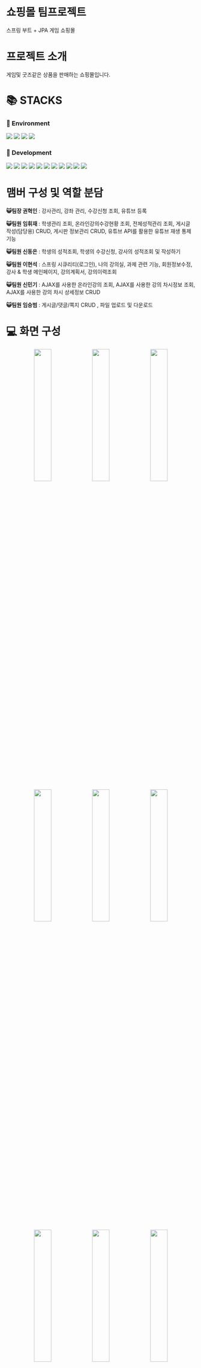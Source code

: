 <div align=left><h1>쇼핑몰 팀프로젝트</h1></div>

스프링 부트 + JPA 게임 쇼핑몰

<div align=left><h1>프로젝트 소개</h1></div>
게임및 굿즈같은 상품을 판매하는 쇼핑몰입니다.

<div align=left><h1>📚 STACKS</h1></div>

<div align=left><h3>📕 Environment</h3></div>

<div>
  <img src="https://img.shields.io/badge/github-181717?style=for-the-badge&logo=github&logoColor=white">
  <img src="https://img.shields.io/badge/git-F05032?style=for-the-badge&logo=git&logoColor=white">
  <img src="https://img.shields.io/badge/slack-4A154B?style=for-the-badge&logo=slack&logoColor=white">
  <img src="https://img.shields.io/badge/kakaotalk-FFCD00?style=for-the-badge&logo=kakaotalk&logoColor=white">
</div>

<div align=left><h3>📙 Development</h3></div>

<div>
  <img src="https://img.shields.io/badge/java-007396?style=for-the-badge&logo=java&logoColor=white">
  <img src="https://img.shields.io/badge/springboot-6DB33F?style=for-the-badge&logo=Spring Boot&logoColor=white">
  <img src="https://img.shields.io/badge/html5-E34F26?style=for-the-badge&logo=html5&logoColor=white"> 
  <img src="https://img.shields.io/badge/css-1572B6?style=for-the-badge&logo=css3&logoColor=white"> 
  <img src="https://img.shields.io/badge/javascript-F7DF1E?style=for-the-badge&logo=javascript&logoColor=black"> 
  <img src="https://img.shields.io/badge/jquery-0769AD?style=for-the-badge&logo=jquery&logoColor=white">
  <img src="https://img.shields.io/badge/gradle-02303A?style=for-the-badge&logo=gradle&logoColor=white">
  <img src="https://img.shields.io/badge/jpa-FF6F00?style=for-the-badge&logo=jpa&logoColor=white">
  <img src="https://img.shields.io/badge/mysql-4479A1?style=for-the-badge&logo=mysql&logoColor=white">
  <img src="https://img.shields.io/badge/mariadb-003545?style=for-the-badge&logo=mariadb&logoColor=white">
  <img src="https://img.shields.io/badge/bootstrap-7952B3?style=for-the-badge&logo=bootstrap&logoColor=white">
</div>

<div align=left><h1>맴버 구성 및 역할 분담</h1></div>

**😺팀장 권혁인** : 강사관리, 강좌 관리, 수강신청 조회, 유튜브 등록

**😺팀원 임휘재** : 학생관리 조회, 온라인강의수강현황 조회, 전체성적관리 조회, 게시글 작성(담당용) CRUD, 게시판 정보관리 CRUD, 
유튜브 API를 활용한 유튜브 재생 통제기능

**😺팀원 신동은** : 학생의 성적조회, 학생의 수강신청, 강사의 성적조회 및 작성하기 

**😺팀원 이현석** : 스프링 시큐리티(로그인), 나의 강의실, 과제 관련 기능, 회원정보수정, 강사 & 학생 메인페이지, 강의계획서, 강의이력조회

**😺팀원 신민기** : AJAX를 사용한 온라인강의 조회, AJAX를 사용한 강의 차시정보 조회, AJAX를 사용한 강의 차시 상세정보 CRUD

**😺팀원 임승범** : 게시글/댓글/쪽지 CRUD , 파일 업로드 및 다운로드

<div align=left><h1>💻 화면 구성</h1></div>

<div align=center>
    <img width="30%" src="https://github.com/Yujin051/shopping-mall-team-project/assets/142381874/257f7cf7-1f86-4f56-8123-95fab2316afa.png"/>
    <img width="30%" src="https://github.com/Yujin051/shopping-mall-team-project/assets/142381874/6652bd26-87e1-4dad-abf8-e42373d2f712.png"/>
    <img width="30%" src="https://github.com/Yujin051/shopping-mall-team-project/assets/142381874/6a019481-04f1-453e-a393-b13baed37fd7.png"/>
</div>

<div align=center>
    <img width="30%" src="https://github.com/Yujin051/shopping-mall-team-project/assets/142381874/24f30a9f-521f-48ec-a36c-e6c7902c24d1.png"/>
    <img width="30%" src="https://github.com/Yujin051/shopping-mall-team-project/assets/142381874/caef5cbd-d210-4c1a-b39e-0ced78db4257.png"/>  
    <img width="30%" src="https://github.com/Yujin051/shopping-mall-team-project/assets/142381874/1037e68e-1df9-487a-ab9e-173215b97fe5.png"/>
</div>

<div align=center>
    <img width="30%" src="https://github.com/Yujin051/lms-system-team-project/assets/142381899/f8d1d4e6-6224-4d0e-a5c0-e43773a8ac8a.png"/>
    <img width="30%" src="https://github.com/Yujin051/lms-system-team-project/assets/142381899/81bbe5d0-2094-4272-afac-6f3e00b55f0b.png"/>
  <img width="30%" src="https://github.com/Yujin051/lms-system-team-project/assets/142381899/f7046062-0578-42a9-b113-9d331a4b4720.png"/>
</div>

<div align=center>
    <img width="30%" src="https://github.com/Yujin051/lms-system-team-project/assets/142381899/6bee0e8f-b6d5-4bab-ac3d-7970767e9f23.png"/>
  <img width="30%" src="https://github.com/Yujin051/lms-system-team-project/assets/142381899/28c83290-72ef-432b-a139-6ba8a950f210.png"/>
    <img width="30%" src="https://github.com/Yujin051/lms-system-team-project/assets/142381899/c4338b93-9cde-47e1-9cde-f0784b43a2ce.png"/>
  
</div>

<div align=center>
    <img width="30%" src="https://github.com/Yujin051/lms-system-team-project/assets/142381899/5e98ec97-179c-4102-a477-ebb84a6fb0eb.png"/>
    <img width="30%" src="https://github.com/Yujin051/lms-system-team-project/assets/142381874/5d326085-ff62-44c7-8217-b48cbaf73676.png"/>
    <img width="30%" src="https://github.com/Yujin051/lms-system-team-project/assets/142381874/7cde7fdc-2ae2-4606-9a35-7b7ff04093da.png"/>
</div>

<div align=center>
    <img width="30%" src="https://github.com/Yujin051/lms-system-team-project/assets/142381899/586c2b69-7184-4188-96e1-2586c7376d52.png"/>
  <img width="30%" src="https://github.com/Yujin051/lms-system-team-project/assets/142381899/262b6632-aa68-453c-b8c7-78194e39d7c8.png"/>
  <img width="30%" src="https://github.com/Yujin051/lms-system-team-project/assets/142381874/0cf8145f-52e3-4204-8102-6ddbf38c6b57.png"/>
</div>


<div align=center>
  
 
</div>

<div align=center>
    
</div>

<div align=left><h1>💡 주요 기능</h1></div>

<div align=left><h2>👲 관리자 페이지</h2></div>

### 학생관리
- AJAX를 사용한 비동기 통신을 통해 디비와 통신하여 프론트에서 학생 정보를 검색 및 조회 가능
- 비동기 통신으로 그리드에 갱신된 정보를 출력하는 기능

### 강사관리
- AJAX를 사용한 비동기 통신을 통해 디비와 통신하여 프론트에서 학생 정보를 검색 및 조회 가능
- 비동기 통신으로 그리드에 갱신된 정보를 출력하는 기능

### 강좌관리
- AJAX를 사용한 비동기 통신을 통해 디비와 통신하여 프론트에서 학생 정보를 검색 및 조회 가능
- AJAX를 사용해 프론트에서 입력한 정보를 서버로 넘겨서 DB에 업데이트 하는 기능
- 수정한 내용을 전달하여 디비에 등록하고 비동기 통신을 통해 새로운 데이터로 그리드를 갱신하는 기능
- 그리드UI에서 해당 강좌를 선택한 후 '삭제'버튼을 누르면 이 정보를 서버로 전송하여 해당 데이터를 디비에서 삭제하고, 그 결과를 비동기 통해 그리드를 업데이트하여 반영

### 수강신청관리
- AJAX를 사용한 비동기 통신을 통해 디비와 통신하여 프론트에서 학생 정보를 검색 및 조회 가능

### 온라인강의콘텐츠관리
- 구글 OAuth인증을 통한 유튜브 API의 사용 권한 부여와 부여된 권한을 이용하여 유튜브 동영상을 서버 단위에서 업로드를 할 수 있는 로직 구현
- API 통신을 이용한 동영상 정보 업데이트기능과 학습시간을 실시간으로 갱신하는 기능을 구현

### 온라인강의정보관리
- AJAX를 사용해 디비와 비동기 통신을 하여 조회하고 업데이트하는 CRUD기능

### 온라인강의수강현황
- AJAX를 사용한 비동기 통신을 통해 디비와 통신하여 프론트에서 학생 정보를 검색 및 조회 가능

### 전체성적관리
- AJAX를 사용한 비동기 통신을 통해 디비와 통신하여 프론트에서 학생 정보를 검색 및 조회 가능

### 게시글 작성(담당용)
- AJAX를 사용해 디비와 비동기 통신을 하여 조회하고 업데이트하는 CRUD기능

### 게시판 정보관리
- AJAX를 사용해 디비와 비동기 통신을 하여 조회하고 업데이트하는 CRUD기능

<div align=left><h2>👦 학생/강사 페이지</h2></div>

### 회원가입 및 로그인 기능
- 스프링 시큐리티를 사용
- 권한에 따라 로그인 시 리다이렉션되는 루트 페이지를 설정
- 자기 권한에 맞는 페이지만 접근이 가능

### 성적조회
- AJAX를 사용해 디비와 비동기 통신을 하여 프론트에서 학생의 현재와 과거의 성적을 조회가능

### 수강신청
- Thymeleaf를 사용해 학생의 수강하고 수강한 수강강좌가 담기고 취소할수 있는 페이지를 구현
- 신청시 수강인원초과통제,중복입력통제,자신의 수강학점가능초과 통제

### 성적입력(강사)
- Thymeleaf를 사용해 강사의 강좌의 학생들의 성적을 조회하고 입력하는 페이지 구현

### 게시판/댓글(학생/강사)
- 게시판/댓글 CRUD, 페이징, 검색 구현.
- 세션을 이용한 조회수 중복방지 처리 및 조회수 증가.
- 권한에 따른 게시판 작성 처리 및 비공개 글 조회시 권한비교.
- Summer Note API를 이용한 글 작성 에디터 구현.
- 파일 업로드 및 다운로드 기능 구현.
- 게시글 상세조회에서 이전글, 다음글 이동 가능.

### 쪽지(학생/강사)
- 쪽지 CRUD , 페이징 , 검색 구현.
- 쪽지 받는 대상이 읽을 경우, 읽은 시간 기록.
- 답장기능 구현, 답장시 최초 쪽지 번호키 기록.
- 단체 쪽지 기능 구현.
- 전체, 받은쪽지, 보낸쪽지, 휴지통으로 정렬하여 조회 가능.

### 나의강의실(학생/강사)
- AJAX를 사용, 년도와 학기를 조건으로 해당 조건에 맞는 강좌의 검색 기능 구현
- 조회된 강좌 클릭 시 해당 강좌 메인 페이지로 이동
- 강좌 메인페이지에선 강좌정보의 확인이 가능하고 강의계획서, 과제, 수업게시판 등의 페이지로 이동 가능
- 최대재생시간을 초과하면 원래 설정된 최대재생시간으로 돌아오게 되는 기능
- 영상을 빠르게 시청하지 못하도록 재생 속도를 제어하는 기능
- 진도율은 5초마다 자동으로 저장하여 진도율을 실시간으로 표시하는 기능
- 영상을 시청하는 시간은 자동으로 디비에 저장되기때문에 페이지를 벗어나고 다시 접속해도 마지막으로 시청한 시간부터 영상을 이어보게 되는 기능

### 과제(학생/강사)
- 강좌별 과제 출제 및 해당 과제 제출 CRUD 구현
- 과제 파일 업로드 및 다운로드 기능 구현

### 나의정보수정(학생/강사)
- 이름, 생년월일, 전화번호, 주소, 프로필 사진 등 자신의 정보 수정 기능(학생)
- 이름, 생년월일, 전화번호, 주소, 프로필 사진, 은행계좌정보, 직무 등 자신의 정보 수정 기능(강사)



<div align=left><h1>프로젝트 회고</h1></div>

### 😃프로젝트 회고

**😺팀장 권혁인** : 처음에는 이전 1차 프로젝트에서 적용해 봤던 기술들의 연속이라고 생각하고, 그 기술들을 조금 더 다진다는 느낌으로 가볍게 마음먹었었지만 처음 접해보는 API 사용에 조금 난항을 겪었습니다. 데이터를 정렬하기 위해 사용한 그리드 UI API는 API를 이용하게 위해 데이터를 정재하는 로직 설계에 애를 먹었고, 유튜브 API 쪽에서는 구글의 인증 토큰을 획득하고 그것을 이용하는 과정이 쉽지 않았지만 멘토님의 도움, 레퍼런스 등을 찾아보며 직접 익혀볼 수 있던 기회가 됐다고 생각합니다. 동시에 담당한 로직이 이전에 사용했던 Thymeleaf 가 아닌 ajax를 통한 비동기 방식의 갱신을 주로 사용했기 때문에 비동기 방식에 대한 이해도 조금 더 넓혀볼 수 있던 기회가 됐습니다. 팀장으로서 역할을 못했던 부분이 많았는데 팀원들이 부족한 팀장 말에 잘 따라와 줘서 고맙다고 말하고 싶네요.

**😺팀원 임휘재** : 프로젝트에 처음으로 JPA를 적용해 보았는데 이번 프로젝트로 JPA에 대해 많이 배우게 되었고, 또, 대부분의 CRUD는 API방식으로 프론트와 통신하여 AJAX를 통해 디비와 비동기 통신을 사용했기 때문에 AJAX와 API방식의 사용들에 대해 많이 알게되는 계기가 되었습니다. 그리고 이번 프로젝트에서 유튜브 API를 사용하여 유튜브 영상을 제어하는 기능을 구현해 보았는데, 아무래도 처음 접해보는 기능이기도 해서 많은 어려움이 있었지만, 차근차근 문제들을 해치면서 유튜브 제어 기능을 계획한대로 구현했기 때문에 구현한 성취감을 느낄 수 있었습니다.

**😺팀원 신동은** : 프로젝트하면서 항상 thymeleaf를 사용하여 동기처리를 하였는데 이번에 ajax를 처음 사용하여 비동기를 사용해서 구현해보았습니다.  처음에는 ajax를 쓰는이론조차 이해가 잘되지 않았지만 팀원들에게 도움을 받아서 해결해보고 2번째로 혼자 구현해보았을때는 비동기를 사용해도 할수있겠다는 자신감을 얻었습니다.
이번에 jpa기능을 많이 배웠다고 생각하는게 데이터 중복이면 들어가지못하게 어떻게 처리하지라는것에서 상당히 많이 생각하면서 많이 돌아가는 방법을 사용했는데 jpa 기능중에 existsBy라는 기능을 알게되면서 간단하게 처리하였습니다. 많은 기능들을 구현하면서 이러한 jpa repository기능들을 많이 알게되면서 간단하게 처리하게 된것들이 많았습니다.

**😺팀원 이현석** : 프로젝트를 진행하면서 쿼리를 쓰다 보니 왜 CRUD에서 가장 중요한게 SQL인지 뼈저리게 느낄 수 있었던 프로젝트였다. 저번 프로젝트에선 거의 써보지 못했던 AJAX와 JSON 등의 비동기 처리를 연습할 수 있어 좋았고, 스프링 시큐리티의 기능을 한번 더 써보면서 좀 더 가다듬을 수 있는 것 같아 뿌듯했다. JPA, ThymeLeaf 또한 다시 한 번 사용하면서 지식의 확장을 이룰 수 있었고, 다음 개인 프로젝트에서는 MyBatis 등을 사용하면서 쿼리 공부를 더 해야겠다고 느꼈다.


**😺팀원 신민기** : 프로젝트를 진행하면서 사용해 보지 않은 JPA, AJAX 등 활용하며 많은 것을 배운 거 같고 아직 부족한 부분이 어떤 것인지 많이 알 수 있게 한 기회였던 것 같습니다 계속 반복적인 CRUD 구성을 통해 좀 더 확실하게 알 수 있는 계기가 되었습니다. 그리고 아직 미흡한 부분에서 팀원들이 부족한 부분을 채워주며 끝까지 완성할 수 있었던 것 같습니다 팀원 간에 커뮤니케이션에 대한 중요성도 많이 배운 것 같습니다 아쉬웠던 점은 PPT디자인을 크게 신경 못 쓰고 중요한 내용이 무엇인지 파악을 잘 못했던 것 같아 아쉬움이 있었지만 이번 계기로 좀 더 확실하게 구성할 수 있게 되어 많이 배운 것 같습니다

**😺팀원 임승범** : 가장 기본적이라 할 수 있는 게시판/댓글/메시지 CRUD, 페이징, 검색 등에 대하여 진행해보고 싶었는데, 이번 프로젝트를 통해 구현해보는 시간을 가질 수 있어서 너무 좋았고 기능구현을 진행하면서 내가 평소에 간단하게 사용하던 웹 페이지의 모든 부분들이 정말 섬세하게 하나하나 고려하고 기능구현이 되었다는 것을 새삼 깨달을 수 있었습니다. 또한 이번 프로젝트는 JPA를 활용하여 기능구현이 진행되었는데, 덕분에 mybatis와는 무엇이 다르고 장단점이 무엇인지 조금이나마 알 수 있었습니다. 마지막으로 프로젝트를 이렇게 짧은 기간안에 기획하고 구현하여 완성시키기는 했지만 정말 다양한 방면으로 부족하여 시간이 짧은 것이 많이 아쉽다는 생각이 듭니다.
